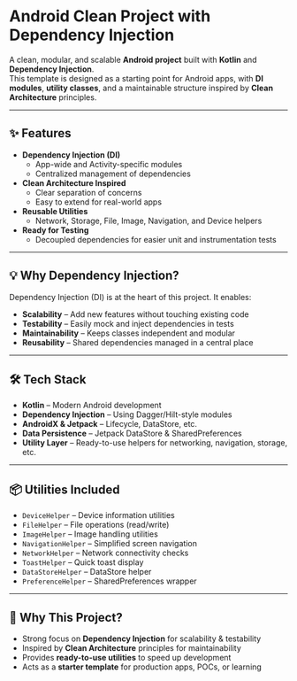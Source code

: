 # Android Clean Project with Dependency Injection

A clean, modular, and scalable **Android project** built with **Kotlin** and **Dependency Injection**.  
This template is designed as a starting point for Android apps, with **DI modules**, **utility classes**, and a maintainable structure inspired by **Clean Architecture** principles.

---

## ✨ Features

- **Dependency Injection (DI)**
    - App-wide and Activity-specific modules
    - Centralized management of dependencies
- **Clean Architecture Inspired**
    - Clear separation of concerns
    - Easy to extend for real-world apps
- **Reusable Utilities**
    - Network, Storage, File, Image, Navigation, and Device helpers
- **Ready for Testing**
    - Decoupled dependencies for easier unit and instrumentation tests

---

## 💡 Why Dependency Injection?

Dependency Injection (DI) is at the heart of this project. It enables:

- **Scalability** – Add new features without touching existing code
- **Testability** – Easily mock and inject dependencies in tests
- **Maintainability** – Keeps classes independent and modular
- **Reusability** – Shared dependencies managed in a central place

---

## 🛠️ Tech Stack

- **Kotlin** – Modern Android development
- **Dependency Injection** – Using Dagger/Hilt-style modules
- **AndroidX & Jetpack** – Lifecycle, DataStore, etc.
- **Data Persistence** – Jetpack DataStore & SharedPreferences
- **Utility Layer** – Ready-to-use helpers for networking, navigation, storage, etc.

---

## 📦 Utilities Included

- `DeviceHelper` – Device information utilities
- `FileHelper` – File operations (read/write)
- `ImageHelper` – Image handling utilities
- `NavigationHelper` – Simplified screen navigation
- `NetworkHelper` – Network connectivity checks
- `ToastHelper` – Quick toast display
- `DataStoreHelper` – DataStore helper
- `PreferenceHelper` – SharedPreferences wrapper

---

## 🚀 Why This Project?

- Strong focus on **Dependency Injection** for scalability & testability
- Inspired by **Clean Architecture** principles for maintainability
- Provides **ready-to-use utilities** to speed up development
- Acts as a **starter template** for production apps, POCs, or learning  